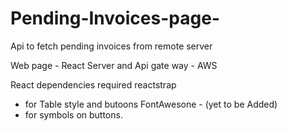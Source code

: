 # Pending-Invoices-page-
Api to fetch pending invoices from remote server

Web page  - React
Server and Api gate way - AWS

React dependencies required
reactstrap
 - for Table style and butoons
FontAwesone - (yet to be Added)
- for symbols on buttons.
